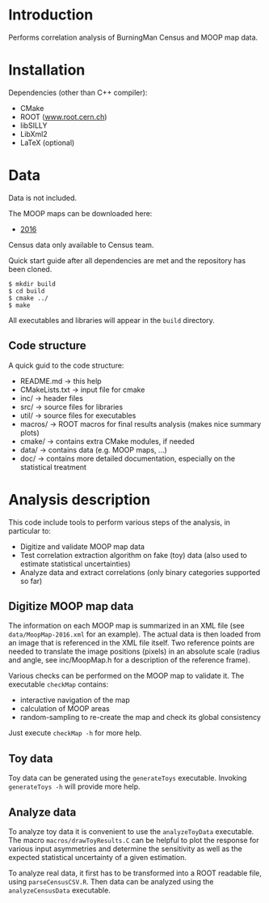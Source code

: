 # Introduction
Performs correlation analysis of BurningMan Census and MOOP map data.

# Installation
Dependencies (other than C++ compiler):
* CMake
* ROOT (www.root.cern.ch)
* libSILLY
* LibXml2
* LaTeX (optional)

# Data
Data is not included. 

The MOOP maps can be downloaded here:
* [2016](http://o7fe62guj6g73vlj30xpogpm.wpengine.netdna-cdn.com/wp-content/uploads/2016/10/Moop-Map_Day-9_Placement-Updated_hi-res.jpg)

Census data only available to Census team.

Quick start guide after all dependencies are met and the repository has been cloned.
```
$ mkdir build
$ cd build
$ cmake ../
$ make
```

All executables and libraries will appear in the `build` directory.

## Code structure

A quick guid to the code structure:
* README.md -> this help
* CMakeLists.txt -> input file for cmake
* inc/ -> header files
* src/ -> source files for libraries
* util/ -> source files for executables
* macros/ -> ROOT macros for final results analysis (makes nice summary plots)
* cmake/ -> contains extra CMake modules, if needed
* data/ -> contains data (e.g. MOOP maps, ...)
* doc/ -> contains more detailed documentation, especially on the statistical treatment 

# Analysis description

This code include tools to perform various steps of the analysis, in particular to:
* Digitize and validate MOOP map data
* Test correlation extraction algorithm on fake (toy) data (also used to estimate statistical uncertainties)
* Analyze data and extract correlations (only binary categories supported so far)

## Digitize MOOP map data
The information on each MOOP map is summarized in an XML file (see `data/MoopMap-2016.xml` for an example).
The actual data is then loaded from an image that is referenced in the XML file itself.
Two reference points are needed to translate the image positions (pixels) in an absolute scale (radius and angle, see inc/MoopMap.h for a description of the reference frame).

Various checks can be performed on the MOOP map to validate it. The executable `checkMap` contains:
* interactive navigation of the map
* calculation of MOOP areas
* random-sampling to re-create the map and check its global consistency

Just execute `checkMap -h` for more help.

## Toy data
Toy data can be generated using the `generateToys` executable. Invoking `generateToys -h` will provide more help.

## Analyze data
To analyze toy data it is convenient to use the `analyzeToyData` executable.
The macro `macros/drawToyResults.C` can be helpful to plot the response for various input asymmetries and determine the sensitivity as well as the expected statistical uncertainty of a given estimation.

To analyze real data, it first has to be transformed into a ROOT readable file, using `parseCensusCSV.R`.
Then data can be analyzed using the `analyzeCensusData` executable.

